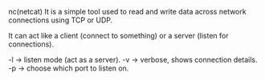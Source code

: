 nc(netcat)
It is a simple tool used to read and write data across network connections using TCP or UDP.

It can act like a client (connect to something) or a server (listen for connections).

-l → listen mode (act as a server).
-v → verbose, shows connection details.
-p <port> → choose which port to listen on.